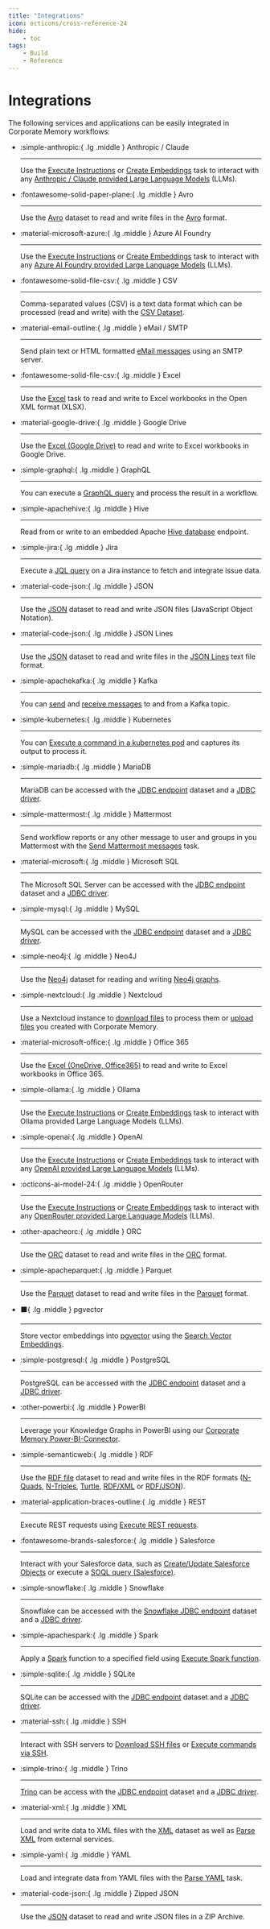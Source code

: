 ```yaml
---
title: "Integrations"
icon: octicons/cross-reference-24
hide:
    - toc
tags:
    - Build
    - Reference
---
```

# Integrations
<!-- This file was generated - DO NOT CHANGE IT MANUALLY -->

The following services and applications can be easily integrated in Corporate Memory workflows:

<div class="grid cards" markdown>

-   :simple-anthropic:{ .lg .middle } Anthropic / Claude

    ---

    Use the [Execute Instructions](../../build/reference/customtask/cmem_plugin_llm-ExecuteInstructions.md) or [Create Embeddings](../../build/reference/customtask/cmem_plugin_llm-CreateEmbeddings.md) task
to interact with any [Anthropic / Claude provided Large Language Models](https://docs.claude.com/en/docs/about-claude/models/overview) (LLMs).


-   :fontawesome-solid-paper-plane:{ .lg .middle } Avro

    ---

    Use the [Avro](../../build/reference/dataset/avro.md) dataset to read and write files in the [Avro](https://avro.apache.org/) format.


-   :material-microsoft-azure:{ .lg .middle } Azure AI Foundry

    ---

    Use the [Execute Instructions](../../build/reference/customtask/cmem_plugin_llm-ExecuteInstructions.md) or [Create Embeddings](../../build/reference/customtask/cmem_plugin_llm-CreateEmbeddings.md) task
to interact with any [Azure AI Foundry provided Large Language Models](https://ai.azure.com/catalog) (LLMs).


-   :fontawesome-solid-file-csv:{ .lg .middle } CSV

    ---

    Comma-separated values (CSV) is a text data format which can be processed
(read and write) with the [CSV Dataset](../../build/reference/dataset/csv.md).


-   :material-email-outline:{ .lg .middle } eMail / SMTP

    ---

    Send plain text or HTML formatted [eMail messages](../../build/reference/customtask/SendEMail.md) using an SMTP server.


-   :fontawesome-solid-file-csv:{ .lg .middle } Excel

    ---

    Use the [Excel](../../build/reference/dataset/excel.md) task to read and write to Excel workbooks in the Open XML format (XLSX).


-   :material-google-drive:{ .lg .middle } Google Drive

    ---

    Use the [Excel (Google Drive)](../../build/reference/dataset/googlespreadsheet.md) to read and write to Excel workbooks in Google Drive.


-   :simple-graphql:{ .lg .middle } GraphQL

    ---

    You can execute a [GraphQL query](../../build/reference/customtask/cmem_plugin_graphql-workflow-graphql-GraphQLPlugin.md) and process the result in a workflow.


-   :simple-apachehive:{ .lg .middle } Hive

    ---

    Read from or write to an embedded Apache [Hive database](../../build/reference/dataset/Hive.md) endpoint.


-   :simple-jira:{ .lg .middle } Jira

    ---

    Execute a [JQL query](../../build/reference/customtask/cmem_plugin_jira-JqlQuery.md) on a Jira instance to fetch and integrate issue data.


-   :material-code-json:{ .lg .middle } JSON

    ---

    Use the [JSON](../../build/reference/dataset/json.md) dataset to read and write JSON files (JavaScript Object Notation).


-   :material-code-json:{ .lg .middle } JSON Lines

    ---

    Use the [JSON](../../build/reference/dataset/json.md) dataset to read and write files in the [JSON Lines](https://jsonlines.org/) text file format.


-   :simple-apachekafka:{ .lg .middle } Kafka

    ---

    You can [send](../../build/reference/customtask/cmem_plugin_kafka-SendMessages.md) and
[receive messages](../../build/reference/customtask/cmem_plugin_kafka-ReceiveMessages.md) to and from a Kafka topic.


-   :simple-kubernetes:{ .lg .middle } Kubernetes

    ---

    You can [Execute a command in a kubernetes pod](../../build/reference/customtask/cmem_plugin_kubernetes-Execute.md) and captures its output to process it.


-   :simple-mariadb:{ .lg .middle } MariaDB

    ---

    MariaDB can be accessed with the [JDBC endpoint](../../build/reference/dataset/Jdbc.md) dataset and a [JDBC driver](https://central.sonatype.com/artifact/org.mariadb.jdbc/mariadb-java-client/overview).


-   :simple-mattermost:{ .lg .middle } Mattermost

    ---

    Send workflow reports or any other message to user and groups in you Mattermost with
the [Send Mattermost messages](../../build/reference/customtask/cmem_plugin_mattermost.md) task.


-   :material-microsoft:{ .lg .middle } Microsoft SQL

    ---

    The Microsoft SQL Server can be accessed with the [JDBC endpoint](../../build/reference/dataset/Jdbc.md) dataset and a [JDBC driver](https://central.sonatype.com/artifact/com.microsoft.sqlserver/mssql-jdbc).


-   :simple-mysql:{ .lg .middle } MySQL

    ---

    MySQL can be accessed with the [JDBC endpoint](../../build/reference/dataset/Jdbc.md) dataset and a [JDBC driver](https://central.sonatype.com/artifact/org.mariadb.jdbc/mariadb-java-client/overview).


-   :simple-neo4j:{ .lg .middle } Neo4J

    ---

    Use the [Neo4j](../../build/reference/dataset/neo4j.md) dataset for reading and writing [Neo4j graphs](https://neo4j.com/).


-   :simple-nextcloud:{ .lg .middle } Nextcloud

    ---

    Use a Nextcloud instance to [download files](../../build/reference/customtask/cmem_plugin_nextcloud-Download.md) to process
them or [upload files](../../build/reference/customtask/cmem_plugin_nextcloud-Upload.md) you created with Corporate Memory.


-   :material-microsoft-office:{ .lg .middle } Office 365

    ---

    Use the [Excel (OneDrive, Office365)](../../build/reference/dataset/office365preadsheet.md) to read and write to Excel workbooks in Office 365.


-   :simple-ollama:{ .lg .middle } Ollama

    ---

    Use the [Execute Instructions](../../build/reference/customtask/cmem_plugin_llm-ExecuteInstructions.md) or [Create Embeddings](../../build/reference/customtask/cmem_plugin_llm-CreateEmbeddings.md) task
to interact with Ollama provided Large Language Models (LLMs).


-   :simple-openai:{ .lg .middle } OpenAI

    ---

    Use the [Execute Instructions](../../build/reference/customtask/cmem_plugin_llm-ExecuteInstructions.md) or [Create Embeddings](../../build/reference/customtask/cmem_plugin_llm-CreateEmbeddings.md) task
to interact with any [OpenAI provided Large Language Models](https://platform.openai.com/docs/models) (LLMs).


-   :octicons-ai-model-24:{ .lg .middle } OpenRouter

    ---

    Use the [Execute Instructions](../../build/reference/customtask/cmem_plugin_llm-ExecuteInstructions.md) or [Create Embeddings](../../build/reference/customtask/cmem_plugin_llm-CreateEmbeddings.md) task
to interact with any [OpenRouter provided Large Language Models](https://openrouter.ai/models) (LLMs).


-   :other-apacheorc:{ .lg .middle } ORC

    ---

    Use the [ORC](../../build/reference/dataset/orc.md) dataset to read and write files in the [ORC](https://orc.apache.org/) format.


-   :simple-apacheparquet:{ .lg .middle } Parquet

    ---

    Use the [Parquet](../../build/reference/dataset/parquet.md) dataset to read and write files in the [Parquet](https://parquet.apache.org/) format.


-   :black_large_square:{ .lg .middle } pgvector

    ---

    Store vector embeddings into [pgvector](https://github.com/pgvector/pgvector) using the [Search Vector Embeddings](../../build/reference/customtask/cmem_plugin_pgvector-Search.md).


-   :simple-postgresql:{ .lg .middle } PostgreSQL

    ---

    PostgreSQL can be accessed with the [JDBC endpoint](../../build/reference/dataset/Jdbc.md) dataset and a [JDBC driver](https://central.sonatype.com/artifact/org.postgresql/postgresql/versions).


-   :other-powerbi:{ .lg .middle } PowerBI

    ---

    Leverage your Knowledge Graphs in PowerBI using our [Corporate Memory Power-BI-Connector](../../consume/consuming-graphs-in-power-bi/index.md).


-   :simple-semanticweb:{ .lg .middle } RDF

    ---

    Use the [RDF file](../../build/reference/dataset/file.md) dataset to read and write files in the RDF formats ([N-Quads](https://www.w3.org/TR/n-quads/), [N-Triples](https://www.w3.org/TR/n-triples/), [Turtle](https://www.w3.org/TR/turtle/), [RDF/XML](https://www.w3.org/TR/rdf-syntax-grammar/) or [RDF/JSON](https://www.w3.org/TR/rdf-json/)).


-   :material-application-braces-outline:{ .lg .middle } REST

    ---

    Execute REST requests using [Execute REST requests](../../build/reference/customtask/eccencaRestOperator.md).


-   :fontawesome-brands-salesforce:{ .lg .middle } Salesforce

    ---

    Interact with your Salesforce data, such as [Create/Update Salesforce Objects](../../build/reference/customtask/cmem_plugin_salesforce-workflow-operations-SobjectCreate.md) or
execute a [SOQL query (Salesforce)](../../build/reference/customtask/cmem_plugin_salesforce-SoqlQuery.md).


-   :simple-snowflake:{ .lg .middle } Snowflake

    ---

    Snowflake can be accessed with the [Snowflake JDBC endpoint](../../build/reference/dataset/SnowflakeJdbc.md) dataset and a [JDBC driver](https://central.sonatype.com/artifact/net.snowflake/snowflake-jdbc).


-   :simple-apachespark:{ .lg .middle } Spark

    ---

    Apply a [Spark](https://spark.apache.org/) function to a specified field using [Execute Spark function](../../build/reference/customtask/SparkFunction.md).


-   :simple-sqlite:{ .lg .middle } SQLite

    ---

    SQLite can be accessed with the [JDBC endpoint](../../build/reference/dataset/Jdbc.md) dataset and a [JDBC driver](https://central.sonatype.com/artifact/org.xerial/sqlite-jdbc).


-   :material-ssh:{ .lg .middle } SSH

    ---

    Interact with SSH servers to [Download SSH files](../../build/reference/customtask/cmem_plugin_ssh-Download.md) or [Execute commands via SSH](../../build/reference/customtask/cmem_plugin_ssh-Execute.md).


-   :simple-trino:{ .lg .middle } Trino

    ---

    [Trino](https://github.com/trinodb/trino) can be access with the [JDBC endpoint](../../build/reference/dataset/Jdbc.md) dataset and a [JDBC driver](https://trino.io/docs/current/client/jdbc.html).


-   :material-xml:{ .lg .middle } XML

    ---

    Load and write data to XML files with the [XML](../../build/reference/dataset/xml.md) dataset as well as
[Parse XML](../../build/reference/customtask/XmlParserOperator.md) from external services.


-   :simple-yaml:{ .lg .middle } YAML

    ---

    Load and integrate data from YAML files with the [Parse YAML](../../build/reference/customtask/cmem_plugin_yaml-parse.md) task.


-   :material-code-json:{ .lg .middle } Zipped JSON

    ---

    Use the [JSON](../../build/reference/dataset/json.md) dataset to read and write JSON files in a ZIP Archive.




</div>